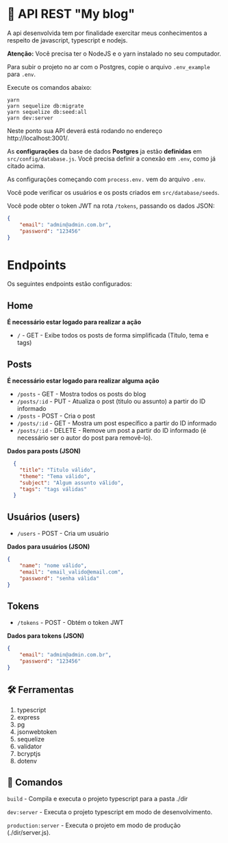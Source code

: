 # 📝 API REST "My blog"

A api desenvolvida tem por finalidade exercitar meus conhecimentos a respeito de javascript, typescript e nodejs.

**Atenção:** Você precisa ter o NodeJS e o yarn instalado no seu computador.

Para subir o projeto no ar com o Postgres, copie o arquivo `.env_example` para `.env`.


Execute os comandos abaixo:

```
yarn
yarn sequelize db:migrate
yarn sequelize db:seed:all
yarn dev:server
```

Neste ponto sua API deverá está rodando no endereço http://localhost:3001/.

As **configurações** da base de dados **Postgres** ja estão **definidas** em `src/config/database.js`. Você precisa definir a conexão em `.env`, como já citado acima.

As configurações começando com `process.env.` vem do arquivo `.env`.

Você pode verificar os usuários e os posts criados em `src/database/seeds`.

Você pode obter o token JWT na rota `/tokens`, passando os dados JSON:

```json
{
	"email": "admin@admin.com.br",
	"password": "123456"
}
```
# Endpoints

Os seguintes endpoints estão configurados:

## Home
**É necessário estar logado para realizar a ação**
- `/` - GET - Exibe todos os posts de forma simplificada (Titulo, tema e tags)

## Posts
**É necessário estar logado para realizar alguma ação**
- `/posts` - GET - Mostra todos os posts do blog
- `/posts/:id` - PUT - Atualiza o post (titulo ou assunto) a partir do ID informado
- `/posts` - POST - Cria o post
- `/posts/:id` - GET - Mostra um post específico a partir do ID informado
- `/posts/:id` - DELETE - Remove um post a partir do ID informado (é necessário ser o autor do post para removê-lo).

**Dados para posts (JSON)**
```json
  {
	"title": "Titulo válido",
	"theme": "Tema válido",
	"subject": "Algum assunto válido",
	"tags": "tags válidas"
  }
```


## Usuários (users)
- `/users` - POST - Cria um usuário

**Dados para usuários (JSON)**

```json
{
	"name": "nome válido",
	"email": "email_valido@email.com",
	"password": "senha válida"
}
```

## Tokens

- `/tokens` - POST - Obtém o token JWT

**Dados para tokens (JSON)**

```json
{
	"email": "admin@admin.com.br",
	"password": "123456"
}
```
## 🛠️ Ferramentas
1. typescript
2. express
3. pg
4. jsonwebtoken
5. sequelize
6. validator
7. bcryptjs
8. dotenv

## 🤖 Comandos

`build` - Compila e executa o projeto typescript para a pasta ./dir

`dev:server` - Executa o projeto typescript em modo de desenvolvimento.

`production:server` - Executa o projeto em modo de produção (./dir/server.js).
